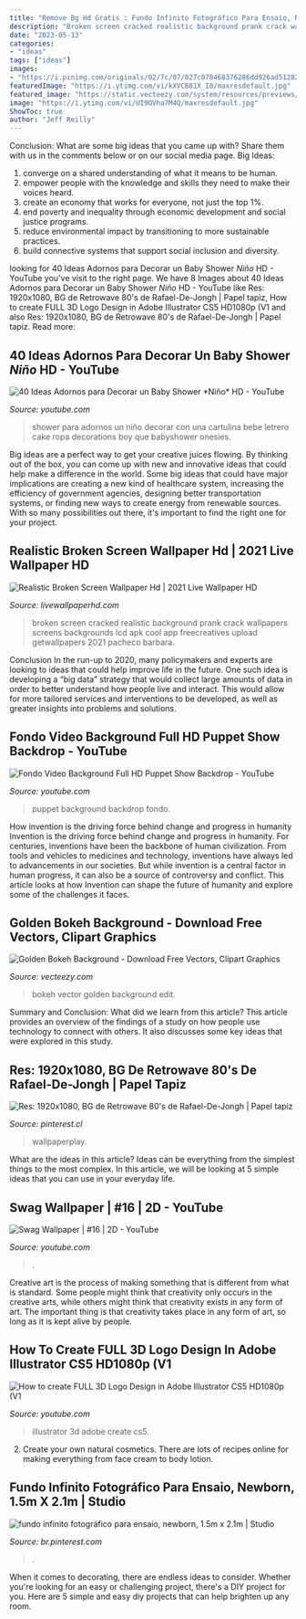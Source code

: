 ```yaml
---
title: "Remove Bg Hd Gratis : Fundo Infinito Fotográfico Para Ensaio, Newborn, 1.5m X 2.1m"
description: "Broken screen cracked realistic background prank crack wallpapers screens backgrounds lcd apk cool app freecreatives upload getwallpapers 2021 pacheco barbara"
date: "2023-05-13"
categories:
- "ideas"
tags: ["ideas"]
images:
- "https://i.pinimg.com/originals/02/7c/07/027c078468376286dd926ad512824bf3.jpg"
featuredImage: "https://i.ytimg.com/vi/kXVCB81X_I8/maxresdefault.jpg"
featured_image: "https://static.vecteezy.com/system/resources/previews/000/134/116/original/golden-bokeh-vector.jpg"
image: "https://i.ytimg.com/vi/UI9OVha7M4Q/maxresdefault.jpg"
ShowToc: true
author: "Jeff Reilly"
---
```



Conclusion: What are some big ideas that you came up with? Share them with us in the comments below or on our social media page.
Big Ideas:
1. converge on a shared understanding of what it means to be human. 
2. empower people with the knowledge and skills they need to make their voices heard. 
3. create an economy that works for everyone, not just the top 1%. 
4. end poverty and inequality through economic development and social justice programs. 
5. reduce environmental impact by transitioning to more sustainable practices. 
6. build connective systems that support social inclusion and diversity. 

	

		
looking for 40 Ideas Adornos para Decorar un Baby Shower *Niño* HD - YouTube you've visit to the right page. We have 8 Images about 40 Ideas Adornos para Decorar un Baby Shower *Niño* HD - YouTube like Res: 1920x1080, BG de Retrowave 80&#039;s de Rafael-De-Jongh | Papel tapiz, How to create FULL 3D Logo Design in Adobe Illustrator CS5 HD1080p (V1 and also Res: 1920x1080, BG de Retrowave 80&#039;s de Rafael-De-Jongh | Papel tapiz. Read more:
		
    
## 40 Ideas Adornos Para Decorar Un Baby Shower *Niño* HD - YouTube

<img loading=lazy src="https://i.ytimg.com/vi/yuOtIAkcedo/maxresdefault.jpg" onerror="this.onerror=null;this.src='https://tse4.mm.bing.net/th?id=OIP.zW_H2xptzKZM89hGDDDxjAHaEK&amp;pid=15.1';" alt="40 Ideas Adornos para Decorar un Baby Shower *Niño* HD - YouTube">

_Source: youtube.com_

>shower para adornos un niño decorar con una cartulina bebe letrero cake ropa decorations boy que babyshower onesies. 

	

Big ideas are a perfect way to get your creative juices flowing. By thinking out of the box, you can come up with new and innovative ideas that could help make a difference in the world. Some big ideas that could have major implications are creating a new kind of healthcare system, increasing the efficiency of government agencies, designing better transportation systems, or finding new ways to create energy from renewable sources. With so many possibilities out there, it's important to find the right one for your project.

    
## Realistic Broken Screen Wallpaper Hd | 2021 Live Wallpaper HD

<img loading=lazy src="https://livewallpaperhd.com/wp-content/uploads/2017/06/Realistic-Broken-Screen-Wallpaper-Hd.jpg" onerror="this.onerror=null;this.src='https://tse1.mm.bing.net/th?id=OIP.vTm25QMzomIKXXgh2Y7uTwHaEo&amp;pid=15.1';" alt="Realistic Broken Screen Wallpaper Hd | 2021 Live Wallpaper HD">

_Source: livewallpaperhd.com_

>broken screen cracked realistic background prank crack wallpapers screens backgrounds lcd apk cool app freecreatives upload getwallpapers 2021 pacheco barbara. 

	

Conclusion
In the run-up to 2020, many policymakers and experts are looking to ideas that could help improve life in the future. One such idea is developing a “big data” strategy that would collect large amounts of data in order to better understand how people live and interact. This would allow for more tailored services and interventions to be developed, as well as greater insights into problems and solutions.

    
## Fondo Video Background Full HD Puppet Show Backdrop - YouTube

<img loading=lazy src="https://i.ytimg.com/vi/kXVCB81X_I8/maxresdefault.jpg" onerror="this.onerror=null;this.src='https://tse1.mm.bing.net/th?id=OIP.mZh0935316-nDCW9PSJXxwHaEK&amp;pid=15.1';" alt="Fondo Video Background Full HD Puppet Show Backdrop - YouTube">

_Source: youtube.com_

>puppet background backdrop fondo. 

	

How invention is the driving force behind change and progress in humanity
Invention is the driving force behind change and progress in humanity. For centuries, inventions have been the backbone of human civilization. From tools and vehicles to medicines and technology, inventions have always led to advancements in our societies. But while invention is a central factor in human progress, it can also be a source of controversy and conflict. This article looks at how Invention can shape the future of humanity and explore some of the challenges it faces.

    
## Golden Bokeh Background - Download Free Vectors, Clipart Graphics

<img loading=lazy src="https://static.vecteezy.com/system/resources/previews/000/134/116/original/golden-bokeh-vector.jpg" onerror="this.onerror=null;this.src='https://tse1.mm.bing.net/th?id=OIP.jbdvVbl-4RYAjaMaP2wvBgHaFL&amp;pid=15.1';" alt="Golden Bokeh Background - Download Free Vectors, Clipart Graphics">

_Source: vecteezy.com_

>bokeh vector golden background edit. 

	

Summary and Conclusion: What did we learn from this article?
This article provides an overview of the findings of a study on how people use technology to connect with others. It also discusses some key ideas that were explored in this study.

    
## Res: 1920x1080, BG De Retrowave 80&#039;s De Rafael-De-Jongh | Papel Tapiz

<img loading=lazy src="https://i.pinimg.com/originals/25/22/12/25221267c98a34864af57d1e0a7d6013.jpg" onerror="this.onerror=null;this.src='https://tse3.mm.bing.net/th?id=OIP._7kV_sWr4rnQ-ZDTq05KTQHaEK&amp;pid=15.1';" alt="Res: 1920x1080, BG de Retrowave 80&#039;s de Rafael-De-Jongh | Papel tapiz">

_Source: pinterest.cl_

>wallpaperplay. 

	

What are the ideas in this article?
Ideas can be everything from the simplest things to the most complex. In this article, we will be looking at 5 simple ideas that you can use in your everyday life.

    
## Swag Wallpaper | #16 | 2D - YouTube

<img loading=lazy src="http://i.ytimg.com/vi/Aml0txnWL60/maxresdefault.jpg" onerror="this.onerror=null;this.src='https://tse3.mm.bing.net/th?id=OIP.utJ2_aDHBv6GKsZDIydwwQHaEK&amp;pid=15.1';" alt="Swag Wallpaper | #16 | 2D - YouTube">

_Source: youtube.com_

>. 

	

Creative art is the process of making something that is different from what is standard. Some people might think that creativity only occurs in the creative arts, while others might think that creativity exists in any form of art. The important thing is that creativity takes place in any form of art, so long as it is kept alive by people.

    
## How To Create FULL 3D Logo Design In Adobe Illustrator CS5 HD1080p (V1

<img loading=lazy src="https://i.ytimg.com/vi/UI9OVha7M4Q/maxresdefault.jpg" onerror="this.onerror=null;this.src='https://tse1.mm.bing.net/th?id=OIP.S5GXa90jxf-KKBQB4CdsygHaEK&amp;pid=15.1';" alt="How to create FULL 3D Logo Design in Adobe Illustrator CS5 HD1080p (V1">

_Source: youtube.com_

>illustrator 3d adobe create cs5. 

	

2. Create your own natural cosmetics. There are lots of recipes online for making everything from face cream to body lotion.

    
## Fundo Infinito Fotográfico Para Ensaio, Newborn, 1.5m X 2.1m | Studio

<img loading=lazy src="https://i.pinimg.com/originals/02/7c/07/027c078468376286dd926ad512824bf3.jpg" onerror="this.onerror=null;this.src='https://tse1.mm.bing.net/th?id=OIP.hyBpLxvsdjGO12ayHedJmwHaKX&amp;pid=15.1';" alt="fundo infinito fotográfico para ensaio, newborn, 1.5m x 2.1m | Studio">

_Source: br.pinterest.com_

>. 

	

When it comes to decorating, there are endless ideas to consider. Whether you're looking for an easy or challenging project, there's a DIY project for you. Here are 5 simple and easy diy projects that can help brighten up any room.

